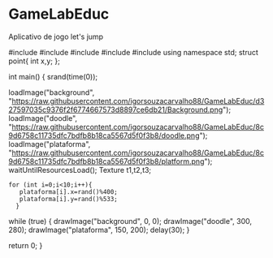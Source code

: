 # GameLabEduc
Aplicativo de jogo let's jump

#include <iostream>
#include <cmath>
#include <cstdlib>
#include <ctime>
#include <inge9>
using namespace std;
	struct point{ 
  		int x,y;
	};

int main() {
   srand(time(0));

  loadImage("background", "https://raw.githubusercontent.com/igorsouzacarvalho88/GameLabEduc/d327597035c9376f2f6774667573d8897ce6db21/Background.png");
  loadImage("doodle", "https://raw.githubusercontent.com/igorsouzacarvalho88/GameLabEduc/8c9d6758c11735dfc7bdfb8b18ca5567d5f0f3b8/doodle.png");
  loadImage("plataforma", "https://raw.githubusercontent.com/igorsouzacarvalho88/GameLabEduc/8c9d6758c11735dfc7bdfb8b18ca5567d5f0f3b8/platform.png");
  waitUntilResourcesLoad();
		Texture t1,t2,t3;
  
    for (int i=0;i<10;i++){
       plataforma[i].x=rand()%400;
       plataforma[i].y=rand()%533;
      }
  
  while (true) {
    drawImage("background", 0, 0);
    drawImage("doodle", 300, 280);
    drawImage("plataforma", 150, 200);
    delay(30);
  }

  return 0;
}
